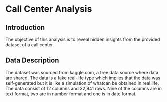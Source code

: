 # Call Center Analysis
## Introduction
The objective of this analysis is to reveal hidden insights from the provided dataset of a call center. 
## Data Description
The dataset was sourced from kaggle.com, a free data source where data are shared. The data is a fake real-life type which implies that the data was self-generated but it is like a simulation of whatcan be obtained in real life.
The data consist of 12 columns and 32,941 rows. Nine of the columns are in text format, two are in number format and one is in date format.
